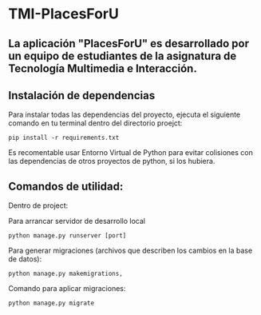 # TMI-PlacesForU
## La aplicación "PlacesForU" es desarrollado por un equipo de estudiantes de la asignatura de Tecnología Multimedia e Interacción.

## Instalación de dependencias  

 Para instalar todas las dependencias del proyecto, ejecuta el siguiente comando en tu terminal dentro del directorio proejct:

    pip install -r requirements.txt

Es recomentable usar Entorno Virtual de Python para evitar colisiones con las dependencias de otros proyectos de python, si los hubiera.

## Comandos de utilidad:

Dentro de project: 

Para arrancar servidor de desarrollo local

    python manage.py runserver [port]

Para generar migraciones (archivos que describen los cambios en la base de datos):

    python manage.py makemigrations,

Comando para aplicar migraciones:

    python manage.py migrate




